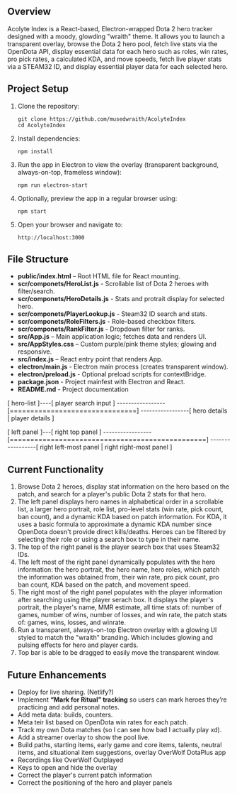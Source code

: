 ## Overview
Acolyte Index is a React-based, Electron-wrapped Dota 2 hero tracker designed with a moody, glowding "wraith" theme. It allows you to launch a transparent overlay, browse the Dota 2 hero pool, fetch live stats via the OpenDota API, display essential data for each hero such as roles, win rates, pro pick rates, a calculated KDA, and move speeds, fetch live player stats via a STEAM32 ID, and display essential player data for each selected hero.

## Project Setup
1. Clone the repository:
   ```
   git clone https://github.com/musedwraith/AcolyteIndex
   cd AcolyteIndex
   ```
2. Install dependencies:
   ```
   npm install
   ```
3. Run the app in Electron to view the overlay (transparent background, always-on-top, frameless window):
   ```
   npm run electron-start
   ```
4. Optionally, preview the app in a regular browser using:
   ```
   npm start
   ```
5. Open your browser and navigate to:
   ```
   http://localhost:3000
   ```

## File Structure
- **public/index.html** – Root HTML file for React mounting.
- **scr/componets/HeroList.js** - Scrollable list of Dota 2 heroes with filter/search.
- **scr/componets/HeroDetails.js** - Stats and protrait display for selected hero.
- **scr/componets/PlayerLookup.js** - Steam32 ID search and stats.
- **scr/componets/RoleFilters.js** - Role-based checkbox filters.
- **scr/componets/RankFilter.js** - Dropdown filter for ranks.
- **src/App.js** – Main application logic; fetches data and renders UI.
- **src/AppStyles.css** – Custom purple/pink theme styles; glowing and responsive.
- **src/index.js** – React entry point that renders App.
- **electron/main.js** - Electron main process (creates transparent window).
- **electron/preload.js** - Optional preload scripts for contextBridge.
- **package.json** - Project mainfest with Electron and React.
- **README.md** - Project documentation

[ hero-list ]----[ player search input           ]
-----------------[===============================]
-----------------[ hero details | player details ]

[ left panel ]---[ right top panel                                ]
-----------------[================================================]
-----------------[ right left-most panel | right right-most panel ]


## Current Functionality
1. Browse Dota 2 heroes, display stat information on the hero based on the patch, and search for a player's public Dota 2 stats for that hero.
2. The left panel displays hero names in alphabetical order in a scrollable list, a larger hero portrait, role list, pro-level stats (win rate, pick count, ban count), and a dynamic KDA based on patch information. For KDA, it uses a basic formula to approximate a dynamic KDA number since OpenDota doesn't provide direct kills/deaths. Heroes can be filtered by selecting their role or using a search box to type in their name.
3. The top of the right panel is the player search box that uses Steam32 IDs.
4. The left most of the right panel dynamically populates with the hero information: the hero portrait, the hero name, hero roles, which patch the information was obtained from, their win rate, pro pick count, pro ban count, KDA based on the patch, and movement speed.
5. The right most of the right panel populates with the player information after searching using the player serach box. It displays the player's portrait, the player's name, MMR estimate, all time stats of: number of games, number of wins, number of losses, and win rate, the patch stats of: games, wins, losses, and winrate.
6. Run a transparent, always-on-top Electron overlay with a glowing UI styled to match the "wraith" branding. Which includes glowing and pulsing effects for hero and player cards.
7. Top bar is able to be dragged to easily move the transparent window.

## Future Enhancements
- Deploy for live sharing. (Netlify?)
- Implement **“Mark for Ritual” tracking** so users can mark heroes they’re practicing and add personal notes.
- Add meta data: builds, counters.
- Meta teir list based on OpenDota win rates for each patch.
- Track my own Dota matches (so I can see how bad I actually play xd).
- Add a streamer overlay to show the pool live.
- Build paths, starting items, early game and core items, talents, neutral items, and situational item suggestions, overlay OverWolf DotaPlus app
- Recordings like OverWolf Outplayed
- Keys to open and hide the overlay
- Correct the player's current patch information
- Correct the positioning of the hero and player panels